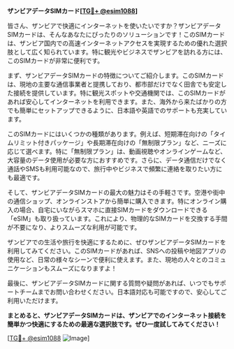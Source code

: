 **ザンビアデータSIMカード[[TG💪+ @esim1088](https://t.me/s/esim1088)]**

皆さん、ザンビアで快適にインターネットを使いたいですか？ザンビアデータSIMカードは、そんなあなたにぴったりのソリューションです！このSIMカードは、ザンビア国内での高速インターネットアクセスを実現するための優れた選択肢として広く知られています。特に観光やビジネスでザンビアを訪れる方には、このSIMカードが非常に便利です。

まず、ザンビアデータSIMカードの特徴についてご紹介します。このSIMカードは、現地の主要な通信事業者と提携しており、都市部だけでなく田舎でも安定した接続を提供しています。特に観光スポットや交通機関では、このSIMカードがあれば安心してインターネットを利用できます。また、海外から来たばかりの方でも簡単にセットアップできるように、日本語や英語でのサポートも充実しています。

このSIMカードにはいくつかの種類があります。例えば、短期滞在向けの「タイムリミット付きパッケージ」や長期滞在向けの「無制限プラン」など、ニーズに応じて選べます。特に「無制限プラン」は、動画視聴やオンラインゲームなど、大容量のデータ使用が必要な方におすすめです。さらに、データ通信だけでなく通話やSMSも利用可能なので、旅行中やビジネスで頻繁に連絡を取りたい方にも最適です。

そして、ザンビアデータSIMカードの最大の魅力はその手軽さです。空港や街中の通信ショップ、オンラインストアから簡単に購入できます。特にオンライン購入の場合、自宅にいながらスマホに直接SIMカードをダウンロードできる「eSIM」も取り扱っています。これにより、物理的なSIMカードを交換する手間が不要になり、よりスムーズな利用が可能です。

ザンビアでの生活や旅行を快適にするために、ぜひザンビアデータSIMカードを利用してみてください。このSIMカードがあれば、SNSへの投稿や地図アプリの使用など、日常の様々なシーンで便利に使えます。また、現地の人々とのコミュニケーションもスムーズになりますよ！

最後に、ザンビアデータSIMカードに関する質問や疑問があれば、いつでもサポートチームまでお問い合わせください。日本語対応も可能ですので、安心してご利用いただけます。

**まとめると、ザンビアデータSIMカードは、ザンビアでのインターネット接続を簡単かつ快適にするための最適な選択肢です。ぜひ一度試してみてください！**

[[TG💪+ @esim1088](https://t.me/s/esim1088) ![Image](https://i.postimg.cc/Y0z9fWf4/image.png)]
